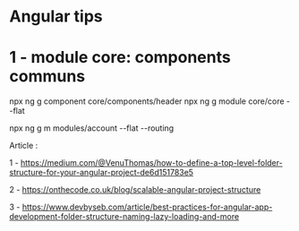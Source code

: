 Angular tips 
============


1 - module core: components communs 
=================================
npx ng g component  core/components/header 
npx ng g module core/core --flat 


npx ng g m modules/account --flat --routing


Article :

1 -  https://medium.com/@VenuThomas/how-to-define-a-top-level-folder-structure-for-your-angular-project-de6d151783e5

2 - https://onthecode.co.uk/blog/scalable-angular-project-structure

3 - https://www.devbyseb.com/article/best-practices-for-angular-app-development-folder-structure-naming-lazy-loading-and-more